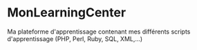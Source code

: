# MonLearningCenter
Ma plateforme d'apprentissage contenant mes différents scripts d'apprentissage (PHP, Perl, Ruby, SQL, XML,...)

